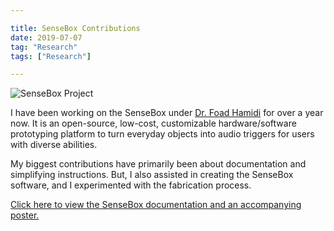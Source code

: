 ```yaml
---

title: SenseBox Contributions
date: 2019-07-07
tag: "Research"
tags: ["Research"]

---
```

![SenseBox Project](/img/display.jpg)

I have been working on the SenseBox under [Dr. Foad Hamidi](http://www.foadhamidi.info/) for over a year now. It is an open-source, low-cost, customizable hardware/software prototyping platform to turn everyday objects into audio triggers for users with diverse abilities.

My biggest contributions have primarily been about documentation and simplifying instructions. But, I also assisted in creating the SenseBox software, and I experimented with the fabrication process.

[Click here to view the SenseBox documentation and an accompanying poster.](https://drive.google.com/drive/folders/1z5RPWJCwYCpCkvLv8kIiUE1-kjBkEnQI?usp=sharing)

